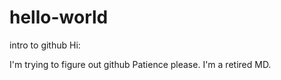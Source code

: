# hello-world
intro to github
Hi: 

I'm trying to figure out github
Patience please. I'm a retired MD.
